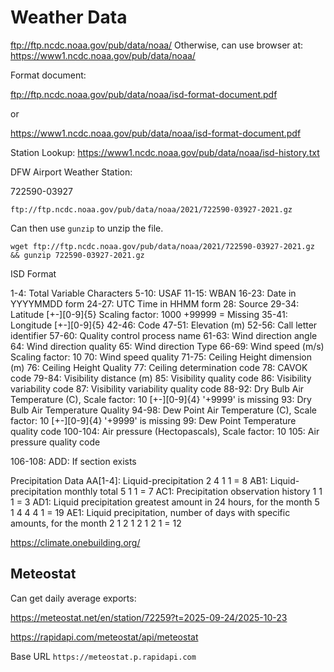 # Weather Data

<ftp://ftp.ncdc.noaa.gov/pub/data/noaa/> Otherwise, can use browser at: <https://www1.ncdc.noaa.gov/pub/data/noaa/>


Format document:

<ftp://ftp.ncdc.noaa.gov/pub/data/noaa/isd-format-document.pdf>

or

<https://www1.ncdc.noaa.gov/pub/data/noaa/isd-format-document.pdf>

Station Lookup: <https://www1.ncdc.noaa.gov/pub/data/noaa/isd-history.txt>

DFW Airport Weather Station:

722590-03927

`ftp://ftp.ncdc.noaa.gov/pub/data/noaa/2021/722590-03927-2021.gz`

Can then use `gunzip` to unzip the file.

```
wget ftp://ftp.ncdc.noaa.gov/pub/data/noaa/2021/722590-03927-2021.gz && gunzip 722590-03927-2021.gz
```

ISD Format

1-4: Total Variable Characters
5-10: USAF
11-15: WBAN
16-23: Date in YYYYMMDD form
24-27: UTC Time in HHMM form
28: Source
29-34: Latitude [+-][0-9]{5} Scaling factor: 1000 +99999 = Missing
35-41: Longitude [+-][0-9]{5}
42-46: Code
47-51: Elevation (m)
52-56: Call letter identifier
57-60: Quality control process name
61-63: Wind direction angle
64: Wind direction quality
65: Wind direction Type
66-69: Wind speed (m/s) Scaling factor: 10
70: Wind speed quality
71-75: Ceiling Height dimension (m)
76: Ceiling Height Quality
77: Ceiling determination code
78: CAVOK code
79-84: Visibility distance (m)
85: Visibility quality code
86: Visibility variability code
87: Visibility variability quality code
88-92: Dry Bulb Air Temperature (C), Scale factor: 10 [+-][0-9]{4} '+9999' is missing
93: Dry Bulb Air Temperature Quality
94-98: Dew Point Air Temperature (C), Scale factor: 10 [+-][0-9]{4} '+9999' is missing
99: Dew Point Temperature quality code
100-104: Air pressure (Hectopascals), Scale factor: 10
105: Air pressure quality code

106-108: ADD: If section exists

Precipitation Data
AA[1-4]: Liquid-precipitation  2 4 1 1 = 8
AB1: Liquid-precipitation monthly total 5 1 1 = 7
AC1: Precipitation observation history 1 1 1 = 3
AD1: Liquid precipitation greatest amount in 24 hours, for the month 5 1 4 4 4 1 = 19
AE1: Liquid precipitation, number of days with specific amounts, for the month 2 1 2 1 2 1 2 1 = 12


<https://climate.onebuilding.org/>


## Meteostat

Can get daily average exports:

<https://meteostat.net/en/station/72259?t=2025-09-24/2025-10-23>

<https://rapidapi.com/meteostat/api/meteostat>

Base URL
`https://meteostat.p.rapidapi.com`
